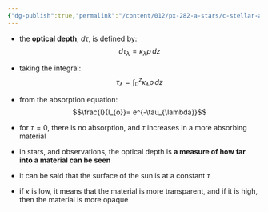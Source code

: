```yaml
---
{"dg-publish":true,"permalink":"/content/012/px-282-a-stars/c-stellar-atmosphere/c5-14-stellar-atmospheres/px-282-c9-optical-depth/","noteIcon":"1","created":"2024-11-25T10:50:32.000+00:00","updated":"2024-11-26T09:38:36.278+00:00"}
---
```


- the **optical depth**, $d\tau$, is defined by: 
$$d\tau_{\lambda}= \kappa_{\lambda} \rho\,dz$$
- taking the integral: 
$$\tau_{\lambda} = \int_{0}^{z} \kappa_{\lambda} \rho\,dz $$
- from the absorption equation: 
$$\frac{I}{I_{o}}= e^{-\tau_{\lambda}}$$
- for $\tau = 0,$ there is no absorption, and $\tau$ increases in a more absorbing material

- in stars, and observations, the optical depth is **a measure of how far into a material can be seen**
- it can be said that the surface of the sun is at a constant $\tau$

- if $\kappa$ is low, it means that the material is more transparent, and if it is high, then the material is more opaque
